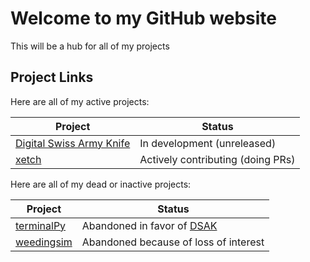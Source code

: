 # Welcome to my GitHub website

This will be a hub for all of my projects

## Project Links

Here are all of my active projects:

Project | Status
--------|-------
[Digital Swiss Army Knife](https://robtech21.github.io/DigitalSwissArmyKnife) | In development (unreleased)
[xetch](https://github.com/B00bleaTea/xetch) | Actively contributing (doing PRs)

Here are all of my dead or inactive projects:

Project | Status
------- | ------
[terminalPy](https://github.com/robtech21/terminalPy) | Abandoned in favor of [DSAK](https://github.com/robtech21/DigitalSwissArmyKnife)
[weedingsim](https://github.com/robtech21/weedingsim) | Abandoned because of loss of interest
